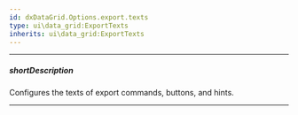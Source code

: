 ```yaml
---
id: dxDataGrid.Options.export.texts
type: ui\data_grid:ExportTexts
inherits: ui\data_grid:ExportTexts
---
```

---
##### shortDescription
Configures the texts of export commands, buttons, and hints.

---
